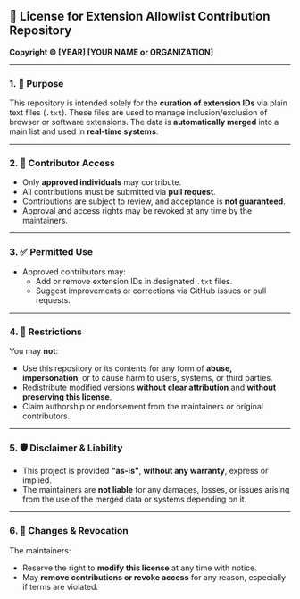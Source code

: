 ## 📄 License for Extension Allowlist Contribution Repository

**Copyright © [YEAR] [YOUR NAME or ORGANIZATION]**

---

### 1. 🎯 Purpose

This repository is intended solely for the **curation of extension IDs** via plain text files (`.txt`). These files are used to manage inclusion/exclusion of browser or software extensions. The data is **automatically merged** into a main list and used in **real-time systems**.

---

### 2. 👥 Contributor Access

- Only **approved individuals** may contribute.
- All contributions must be submitted via **pull request**.
- Contributions are subject to review, and acceptance is **not guaranteed**.
- Approval and access rights may be revoked at any time by the maintainers.

---

### 3. ✅ Permitted Use

- Approved contributors may:
  - Add or remove extension IDs in designated `.txt` files.
  - Suggest improvements or corrections via GitHub issues or pull requests.

---

### 4. 🚫 Restrictions

You may **not**:

- Use this repository or its contents for any form of **abuse, impersonation**, or to cause harm to users, systems, or third parties.
- Redistribute modified versions **without clear attribution** and **without preserving this license**.
- Claim authorship or endorsement from the maintainers or original contributors.

---

### 5. 🛡 Disclaimer & Liability

- This project is provided **"as-is"**, **without any warranty**, express or implied.
- The maintainers are **not liable** for any damages, losses, or issues arising from the use of the merged data or systems depending on it.

---

### 6. 🔄 Changes & Revocation

The maintainers:

- Reserve the right to **modify this license** at any time with notice.
- May **remove contributions or revoke access** for any reason, especially if terms are violated.

